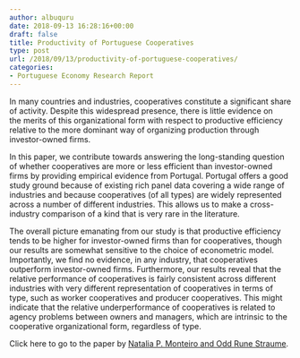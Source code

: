 ```yaml
---
author: albuquru
date: 2018-09-13 16:28:16+00:00
draft: false
title: Productivity of Portuguese Cooperatives
type: post
url: /2018/09/13/productivity-of-portuguese-cooperatives/
categories:
- Portuguese Economy Research Report
---
```


In many countries and industries, cooperatives constitute a significant share of activity. Despite this widespread presence, there is little evidence on the merits of this organizational form with respect to productive efficiency relative to the more dominant way of organizing production through investor-owned firms.

In this paper, we contribute towards answering the long-standing question of whether cooperatives are more or less efficient than investor-owned firms by providing empirical evidence from Portugal. Portugal offers a good study ground because of existing rich panel data covering a wide range of industries and because cooperatives (of all types) are widely represented across a number of different industries. This allows us to make a cross-industry comparison of a kind that is very rare in the literature.

The overall picture emanating from our study is that productive efficiency tends to be higher for investor-owned firms than for cooperatives, though our results are somewhat sensitive to the choice of econometric model. Importantly, we find no evidence, in any industry, that cooperatives outperform investor-owned firms. Furthermore, our results reveal that the relative performance of cooperatives is fairly consistent across different industries with very different representation of cooperatives in terms of type, such as worker cooperatives and producer cooperatives. This might indicate that the relative underperformance of cooperatives is related to agency problems between owners and managers, which are intrinsic to the cooperative organizational form, regardless of type.

Click here to go to the paper by [Natalia P. Monteiro and Odd Rune Straume](https://onlinelibrary.wiley.com/doi/abs/10.1111/apce.12201).

